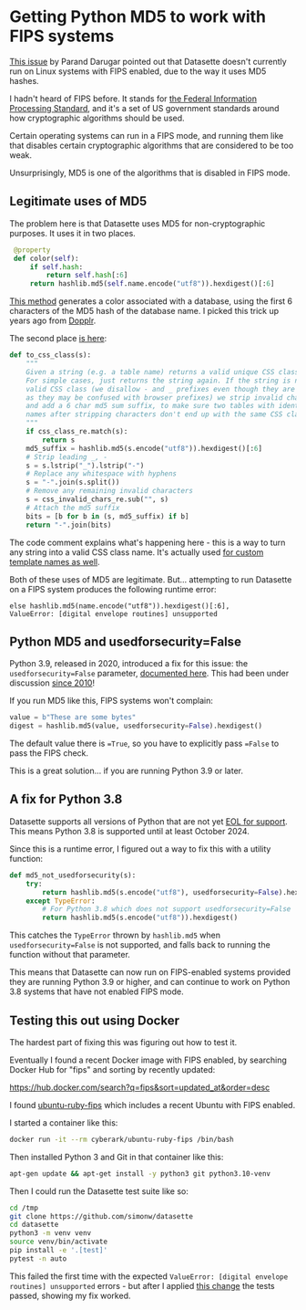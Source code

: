 # Getting Python MD5 to work with FIPS systems

[This issue](https://github.com/simonw/datasette/issues/2270) by Parand Darugar pointed out that Datasette doesn't currently run on Linux systems with FIPS enabled, due to the way it uses MD5 hashes.

I hadn't heard of FIPS before. It stands for [the Federal Information Processing Standard](https://en.wikipedia.org/wiki/FIPS_140-2), and it's a set of US government standards around how cryptographic algorithms should be used.

Certain operating systems can run in a FIPS mode, and running them like that disables certain cryptographic algorithms that are considered to be too weak.

Unsurprisingly, MD5 is one of the algorithms that is disabled in FIPS mode.

## Legitimate uses of MD5

The problem here is that Datasette uses MD5 for non-cryptographic purposes. It uses it in two places.

```python
 @property 
 def color(self): 
     if self.hash: 
         return self.hash[:6] 
     return hashlib.md5(self.name.encode("utf8")).hexdigest()[:6] 
```
[This method](https://github.com/simonw/datasette/blob/5d7997418664bcdfdba714c16bd5a67c241e8740/datasette/database.py#L73-L77) generates a color associated with a database, using the first 6 characters of the MD5 hash of the database name. I picked this trick up years ago from [Dopplr](https://en.wikipedia.org/wiki/Dopplr).

The second place [is here](https://github.com/simonw/datasette/blob/5d7997418664bcdfdba714c16bd5a67c241e8740/datasette/utils/__init__.py#L705-L725):

```python
def to_css_class(s):
    """
    Given a string (e.g. a table name) returns a valid unique CSS class.
    For simple cases, just returns the string again. If the string is not a
    valid CSS class (we disallow - and _ prefixes even though they are valid
    as they may be confused with browser prefixes) we strip invalid characters
    and add a 6 char md5 sum suffix, to make sure two tables with identical
    names after stripping characters don't end up with the same CSS class.
    """
    if css_class_re.match(s):
        return s
    md5_suffix = hashlib.md5(s.encode("utf8")).hexdigest()[:6]
    # Strip leading _, -
    s = s.lstrip("_").lstrip("-")
    # Replace any whitespace with hyphens
    s = "-".join(s.split())
    # Remove any remaining invalid characters
    s = css_invalid_chars_re.sub("", s)
    # Attach the md5 suffix
    bits = [b for b in (s, md5_suffix) if b]
    return "-".join(bits)
```
The code comment explains what's happening here - this is a way to turn any string into a valid CSS class name. It's actually used [for custom template names as well](https://docs.datasette.io/en/stable/custom_templates.html#custom-templates).

Both of these uses of MD5 are legitimate. But... attempting to run Datasette on a FIPS system produces the following runtime error:

```
else hashlib.md5(name.encode("utf8")).hexdigest()[:6],
ValueError: [digital envelope routines] unsupported
```

## Python MD5 and usedforsecurity=False

Python 3.9, released in 2020, introduced a fix for this issue: the `usedforsecurity=False` parameter, [documented here](https://docs.python.org/3/library/hashlib.html#hashlib.new). This had been under discussion [since 2010](https://github.com/python/cpython/issues/53462#issuecomment-1093510111)!

If you run MD5 like this, FIPS systems won't complain:

```python
value = b"These are some bytes"
digest = hashlib.md5(value, usedforsecurity=False).hexdigest()
```
The default value there is `=True`, so you have to explicitly pass `=False` to pass the FIPS check.

This is a great solution... if you are running Python 3.9 or later.

## A fix for Python 3.8

Datasette supports all versions of Python that are not yet [EOL for support](https://devguide.python.org/versions/). This means Python 3.8 is supported until at least October 2024.

Since this is a runtime error, I figured out a way to fix this with a utility function:

```python
def md5_not_usedforsecurity(s):
    try:
        return hashlib.md5(s.encode("utf8"), usedforsecurity=False).hexdigest()
    except TypeError:
        # For Python 3.8 which does not support usedforsecurity=False
        return hashlib.md5(s.encode("utf8")).hexdigest()
```
This catches the `TypeError` thrown by `hashlib.md5` when `usedforsecurity=False` is not supported, and falls back to running the function without that parameter.

This means that Datasette can now run on FIPS-enabled systems provided they are running Python 3.9 or higher, and can continue to work on Python 3.8 systems that have not enabled FIPS mode.

## Testing this out using Docker

The hardest part of fixing this was figuring out how to test it.

Eventually I found a recent Docker image with FIPS enabled, by searching Docker Hub for "fips" and sorting by recently updated:

https://hub.docker.com/search?q=fips&sort=updated_at&order=desc

I found [ubuntu-ruby-fips](https://hub.docker.com/r/cyberark/ubuntu-ruby-fips) which includes a recent Ubuntu with FIPS enabled.

I started a container like this:
```bash
docker run -it --rm cyberark/ubuntu-ruby-fips /bin/bash
```
Then installed Python 3 and Git in that container like this:
```bash
apt-gen update && apt-get install -y python3 git python3.10-venv
```
Then I could run the Datasette test suite like so:
```bash
cd /tmp
git clone https://github.com/simonw/datasette
cd datasette
python3 -m venv venv
source venv/bin/activate
pip install -e '.[test]'
pytest -n auto
```
This failed the first time with the expected `ValueError: [digital envelope routines] unsupported` errors - but after I applied [this change](https://github.com/simonw/datasette/commit/b89cac3b6a63929325c067d0cf2d5748e4bf4d2e) the tests passed, showing my fix worked.
